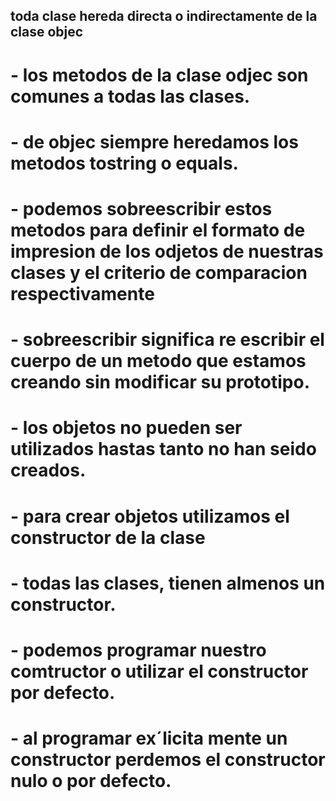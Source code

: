 ## toda clase hereda directa o indirectamente de la clase objec 
# - los metodos de la clase odjec son comunes a todas las clases.
# - de objec siempre heredamos los metodos tostring o equals.
# - podemos sobreescribir estos metodos para definir el formato de impresion de los odjetos de nuestras clases y el criterio de comparacion respectivamente 
# - sobreescribir significa re escribir el cuerpo de un metodo que estamos creando sin modificar su prototipo.
# - los objetos no pueden ser utilizados hastas tanto no han seido creados.
# - para crear objetos utilizamos el constructor de la clase
# - todas las clases, tienen almenos un constructor.
# - podemos programar nuestro comtructor o utilizar el constructor por defecto.
# - al programar ex´licita mente un constructor perdemos el constructor nulo o por defecto.